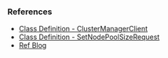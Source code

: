 ### References
- [Class Definition - ClusterManagerClient](https://cloud.google.com/python/docs/reference/container/latest/google.cloud.container_v1.services.cluster_manager.ClusterManagerClient)
- [Class Definition - SetNodePoolSizeRequest](https://cloud.google.com/python/docs/reference/container/latest/google.cloud.container_v1.types.SetNodePoolSizeRequest)
- [Ref Blog](https://medium.com/google-cloud/gcp-cost-efficiency-scheduled-cloud-functions-for-infra-start-stop-553d41dd56a3)